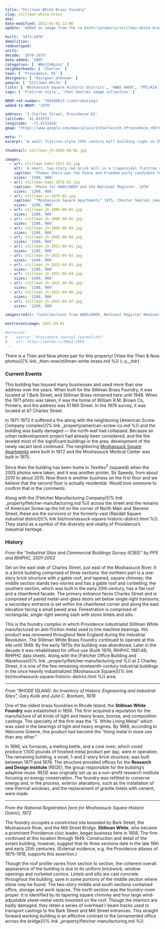 ```yaml
---
title: "Stillman White Brass Foundry"
slug: stillman-white-brass
aka: 
date-modified: 2022-01-01 13:00
update: 'Added an image from the <a href="/property/stillman-white-brass/#photo-stillman-cs-1975-01">Chet Smolski</a> collection'

built: '1871–1876'
demolition: 
redeveloped: 
units:
decade: '1870-1879'
date-added: '2005'
categories: [ '#NotInRuins' ]
neighborhoods: [ 'Charles' ]
town: [ 'Providence, RI' ]
designers: [ 'Designer Unknown' ]
people: [ 'Stillman White' ]
lists: [ 'Moshassuck Square Historic District', 'HABS HAER', 'PPS/AIA Industrial Commercial Buildings Survey', 'Inventory of Historic Engineering & Industrial Sites 1978' ]
tags: [ 'Flatiron style', 'Chet Smolski image collection' ]

NRHP-ref-number: '709380013 (contributing)'
added-to-NRHP: '1970'

address: '1 Charles Street, Providence RI'
latitude: '41.833374'
longitude: '-71.4133164'
gmap: "https://www.google.com/maps/place/1+Charles+St,+Providence,+RI+02904/@41.833374,-71.4133164,17z/data=!3m1!4b1!4m5!3m4!1s0x89e44519458e3d7d:0x3e45c1838c963682!8m2!3d41.833374!4d-71.4111277"

meta: ""
excerpt: "A small flatiron-style 19th century mill building right on the bank of the Moshassuck River in a formerly dense industrial area"

thumbnail: stillman-jh-2005-08-02.jpg

images:
  - url: stillman-habs-1971-01.jpg
    alt: 'A small, two-story red brick mill in a trapezoidal flatiron style. The replacement windows on the west wall are double pane but inoperable. Lintels and sills are simple rectangular cast cement and the roofline features a simple cornice of decorative brickwork.'
    caption: 'Thomas Shola was the Peace and Freedom party candidate for mayor in 1970. He fell 35,000 votes shy of beating Dooley, who won his third term — Photo by Jack Boucher for HABS/HAER and the National Register, 1972'
    sizes: '1200, 900'
  - url: stillman-habs-1972-01.jpg
    caption: 'Photo for HABS/HAER and the National Register, 1970'
    sizes: '1200, 900'
  - url: stillman-cs-1975-01.jpg
    caption: '“Moshassuck Square Apartments” 1975, Chester Smolski image collection, Rhode Island College'
    sizes: '1200, 900'
  - url: stillman-jh-2005-08-01.jpg
    sizes: '1200, 900'
  - url: stillman-jh-2005-08-02.jpg
    sizes: '1200, 900'
  - url: stillman-jh-2005-08-03.jpg
    sizes: '1200, 900'
  - url: stillman-jh-2005-08-04.jpg
    sizes: '1200, 900'
  - url: stillman-jh-2021-04-01.jpg
    sizes: '1200, 900'
  - url: stillman-jh-2021-04-02.jpg
    sizes: '1440, 900'
  - url: stillman-jh-2021-04-03.jpg
    sizes: '1200, 900'
  - url: stillman-jh-2021-04-04.jpg
    sizes: '1440, 900'
  - url: stillman-jh-2021-04-05.jpg
    sizes: '1200, 900'
  - url: stillman-jh-2021-04-06.jpg
    sizes: '1200, 900'
  - url: stillman-jh-2021-04-07.jpg
    sizes: '1200, 900'

imagescredit: 'Contributions from HABS/HAER, National Register Nomination forms, and <a href="https://digitalcommons.ric.edu/smolski_images/191">Chet Smolski</a>'

mostrecentimage: 2021-04-01

#external:
#  - source: 'Providence Journal (permalink)'
#    url: https://perma.cc/MQ4Z-Z9K4
---
```


There is a Then and Now photo pair for this property! [View the Then & Now photos]({% link _then-now/stillman-white-brass.md %})
{:.o__tldr}

### Current Events

This building has housed many businesses and used more than one address over the years. When built for the Stillman Brass Foundry, it was located at 1 Bark Street, and Stillman Brass remained here until 1949. When the 1971 photo was taken, it was the home of William R.M. Brown Co, Printers, and the address was 51 Mill Street. In the 1978 survey, it was located at 47 Charles Street.

In 1971-1972 it suffered a fire along with the neighboring [American Screw Company complex]({% link _property/american-screw-co.md %}) and the building was badly damaged — the north wall had collapsed. Because an urban redevelopment project had already been considered, and the fire leveled most of the significant buildings in the area, development of the newly vacant land continued. The neighboring [Moshassuck Square Apartments](https://guide.ppsri.org/property/moshassuck-square-apartments) were built in 1972 and the Moshassuck Medical Center was built in 1975.

Since then the building has been home to Textiles<sup>2</sup> (squared) when the 2005 photos were taken, and it was another printer, Sir Speedy, from about 2010 to about 2015. Now there is another business on the first floor and we believe that the second floor is actually residential. Would love someone to confirm that in the comments.

Along with the [Fletcher Manufacturing Company]({% link _property/fletcher-manufacturing.md %}) across the street and the remains of American Screw up the hill on the corner of North Main and Stevens Street, these are the survivors or the formerly-vast [Randall Square industrial district]({% link list/moshassuck-square-historic-district.html %}). They stand as a symbol of the diversity and vitality of Providence’s industrial heritage.


### History

_From the “Industrial Sites and Commercial Buildings Survey (ICBS)” by PPS and RIHPHC, 2001-2002_

Set on the east side of Charles Street, just east of the Moshassuck River. It is a brick building comprised of three sections: the northern part is a one-story brick structure with a gable roof, and tapered, square chimney; the middle section stands two-stories and has a gable roof and corbelling; the southern section, which was built in the early 20th century, has a flat roof and a chamfered facade. The primary entrance faces Charles Street and is comprised of paired metal-and-glass doors set below single-light transoms; a secondary entrance is set within the chamfered corner and along the east elevation facing a small paved area. Fenestration is comprised of rectangular, single-light awning sash with stone lintels and sills.

This is the foundry complex in which Providence industrialist Stillman White manufactured an anti-friction metal used to line machine bearings. His product was renowned throughout New England during the Industrial Revolution. The Stillman White Brass Foundry continued to operate at this site until 1949. By the early 1970s the building was abandoned. Later in the decade it was rehabilitated for office use (Kulik 1978; RIHPHC 1981:46; RIHPHC data sheet). Along with the [Fletcher Office Building and Warehouse]({% link _property/fletcher-manufacturing.md %}) at 2 Charles Street, it is one of the few remaining nineteenth-century industrial buildings in the once heavily industrialized [Moshassuck Square]({% link list/moshassuck-square-historic-district.html %}) area.

***

_From “RHODE ISLAND: An Inventory of Historic Engineering and Industrial Sites”, Gary Kulik and Julia C. Bonham, 1978_

One of the oldest brass foundries in Rhode Island, the **Stillman White Foundry** was established in 1856. The firm acquired a reputation for the manufacture of all kinds of light and heavy brass, bronze, and composition castings. The specialty of the firm was the “S. White Lining Metal” which was used in the bearings of light and heavy engines. By 1886, according to Welcome Greene, this product had become the “lining metal in more use than any other.”

In 1896, six furnaces, a melting kettle, and a core oven, which could produce 1,500 pounds of finished metal product per day, were in operation. The remaining building, a small, 1-and 2-story brick structure, was built between 1871 and 1876. The structure provided offices for the **Research and Design Institute** (<span class="abbr">REDE</span>), the group responsible for the building’s adaptive reuse. <span class="abbr">REDE</span> was originally set up as a non-profit research institute focusing on energy conservation. The foundry was refitted to conserve energy and, in the process, exterior alterations, such as the installation of new thermal windows, and the replacement of granite lintels with cement, were made.

***

_From the National Registration form for Moshassuck Square Historic District, 1972_

The foundry occupies a constricted site bounded by Bark Street, the Moshassuck River, and the Mill Street Bridge. **Stillman White**, who became a prominent Providence civic leader, began business here in 1856. The firm continued at this location through 1949. Construction and detail of the extant building, however, suggest that its three sections date in the late 19th and early 20th centuries. (External evidence, e.g. the Providence atlases of 1875–1918, supports this assertion.)

Though the roof profile varies from section to section, the coherent overall appearance of the building is due to its uniform brickwork, window openings and corbeled cornice. Lintels and sills are cast concrete throughout the building, save in some portions of the middle section where stone may be found. The two-story middle and south sections contained office, storage and work spaces. The north section was the foundry-room proper. It is identified by its tapering square chimney and four large wind-adjustable sheet-metal vents mounted on the roof. Though the interiors are badly damaged, they retain a series of overhead I-beam tracks used to transport castings to the Bark Street and Mill Street entrances. This straight forward working building is an effective contrast to the [ornamented office across the bridge]({% link _property/fletcher-manufacturing.md %}).
